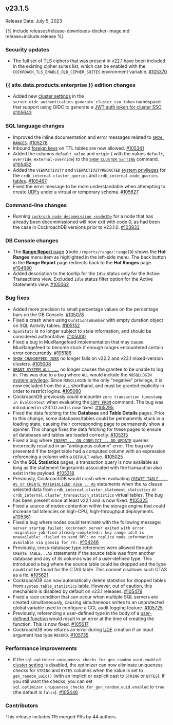 ## v23.1.5

Release Date: July 5, 2023

{% include releases/release-downloads-docker-image.md release=include.release %}

<h3 id="v23-1-5-security-updates">Security updates</h3>

- The full set of TLS ciphers that was present in v22.1 have been included in the existing cipher suites list, which can be enabled with the `COCKROACH_TLS_ENABLE_OLD_CIPHER_SUITES` environment variable. [#105370][#105370]

<h3 id="v23-1-5-{{-site.data.products.enterprise-}}-edition-changes">{{ site.data.products.enterprise }} edition changes</h3>

- Added new [cluster settings](https://www.cockroachlabs.com/docs/v23.1/cluster-settings) in the `server.oidc_authentication.generate_cluster_sso_token` namespace that support using OIDC to generate a [JWT auth token for cluster SSO](https://www.cockroachlabs.com/docs/v23.1/sso-sql). [#105643][#105643]

<h3 id="v23-1-5-sql-language-changes">SQL language changes</h3>

- Improved the inline documentation and error messages related to [`SHOW RANGES`](https://www.cockroachlabs.com/docs/v23.1/show-ranges). [#105278][#105278]
- Inbound [foreign keys](https://www.cockroachlabs.com/docs/v23.1/foreign-key) on TTL tables are now allowed. [#105341][#105341]
- Added the columns `default_value` and `origin` ( with the values `default`, `override`, `external-override`) to the [`SHOW CLUSTER SETTING`](https://www.cockroachlabs.com/docs/v23.1/show-cluster-setting) command. [#105452][#105452]
- Added the `VIEWACTIVITY` and `VIEWACTIVITYREDACTED` [system privileges](https://www.cockroachlabs.com/docs/v23.1/security-reference/authorization#supported-privileges) for the `crdb_internal.cluster_queries` and `crdb_internal.node_queries` [tables](https://www.cockroachlabs.com/docs/v23.1/crdb-internal). [#105467][#105467]
- Fixed the error message to be more understandable when attempting to create [UDFs](https://www.cockroachlabs.com/docs/v23.1/user-defined-functions) under a virtual or temporary schema. [#105627][#105627]

<h3 id="v23-1-5-command-line-changes">Command-line changes</h3>

- Running [`cockroch node decommission <nodeID>`](https://www.cockroachlabs.com/docs/v23.1/cockroach-node#node-decommission) for a node that has already been decommissioned will now exit with code 0, as had been the case in CockroachDB versions prior to v23.1.0. [#103933][#103933]

<h3 id="v23-1-5-db-console-changes">DB Console changes</h3>

- The [**Range Report** page](https://www.cockroachlabs.com/docs/v23.1/ui-hot-ranges-page#range-report) (route `/reports/range/:rangeID`) shows the **Hot Ranges** menu item as highlighted in the left-side menu. The back button in the **Range Report** page redirects back to the **Hot Ranges** page. [#104980][#104980]
- Added description to the tooltip for the `Idle` status only for the Active Transactions view. Excluded `Idle` status filter option for the Active Statements view. [#105062][#105062]

<h3 id="v23-1-5-bug-fixes">Bug fixes</h3>

- Added more precision to small percentage values on the percentage bars on the DB Console. [#105078][#105078]
- Fixed a crash when using `DurationToNumber` with empty duration object on SQL Activity tables. [#105152][#105152]
- `SpanStats` is no longer subject to stale information, and should be considered authoritative. [#105000][#105000]
- Fixed a bug in MuxRangefeed implementation that may cause MuxRangefeed to become stuck if enough ranges encountered certain error concurrently. [#105186][#105186]
- [`SHOW CHANGEFEED JOBS`](https://www.cockroachlabs.com/docs/v23.1/show-jobs) no longer fails on v22.2 and v23.1 mixed-version clusters. [#105008][#105008]
- [`GRANT SYSTEM ALL ...`](https://www.cockroachlabs.com/docs/v23.1/grant) no longer causes the grantee to be unable to log in. This was due to a bug where `ALL` would include the `NOSQLLOGIN` [system privilege](https://www.cockroachlabs.com/docs/v23.1/security-reference/authorization#supported-privileges). Since `NOSQLLOGIN` is the only "negative" privilege, it is now excluded from the `ALL` shorthand, and must be granted explicitly in order to restrict logins. [#105080][#105080]
- CockroachDB previously could encounter `zero transaction timestamp in EvalContext` when evaluating the [`COPY FROM`](https://www.cockroachlabs.com/docs/v23.1/copy-from) command. The bug was introduced in v23.1.0 and is now fixed. [#105295][#105295]
- Fixed the data fetching for the **Database** and **Table Details** pages. Prior to this change, some databases/tables could be permanently stuck in a loading state, causing their corresponding page to permanently show a spinner. This change fixes the data fetching for these pages to ensure all databases and tables are loaded correctly. [#105315][#105315]
- Fixed a bug where [`INSERT .. ON CONFLICT .. DO UPDATE`](https://www.cockroachlabs.com/docs/v23.1/insert) queries incorrectly resulted in an "ambiguous column" error. The bug only presented if the target table had a computed column with an expression referencing a column with a `DEFAULT` value. [#105025][#105025]
- On the **SQL Statistics** pages, a transaction query is now available as long as the statement fingerprints associated with the transaction also exist in the payload. [#105318][#105318]
- Previously, CockroachDB would crash when evaluating [`CREATE TABLE .. AS or CREATE MATERIALIZED VIEW .. AS`](https://www.cockroachlabs.com/docs/v23.1/create-table) statements when the `AS` clause selected data from `crdb_internal.cluster_statement_statistics` or `crdb_internal.cluster_transaction_statistics` virtual tables. The bug has been present since at least v22.1 and is now fixed. [#105325][#105325]
- Fixed a source of mutex contention within the storage engine that could increase tail latencies on high-CPU, high-throughput deployments. [#105361][#105361]
- Fixed a bug where nodes could terminate with the following message: `server startup failed: cockroach server exited with error: ‹migration-job-find-already-completed›: key range id:X is unavailable: ‹failed to send RPC: no replica node information available via gossip for rX›`. [#104246][#104246]
- Previously, cross-database type references were allowed through `CREATE TABLE...AS` statements if the source table was from another database and any of its columns was of a user-defined type. This introduced a bug where the source table could be dropped and the type could not be found for the CTAS table. This commit disallows such CTAS as a fix. [#105621][#105621]
- CockroachDB can now automatically delete statistics for dropped tables from `system.table_statistics` table. However, out of caution, this mechanism is disabled by default on v23.1 releases. [#105479][#105479]
- Fixed a race condition that can occur when multiple SQL servers are created simultaneously, causing simultaneous writes to an unprotected global variable used to configure a CCL audit logging feature. [#105725][#105725]
- Previously, referencing a user-defined type in the body of a [user-defined function](https://www.cockroachlabs.com/docs/v23.1/user-defined-functions) would result in an error at the time of creating the function. This is now fixed. [#105617][#105617]
- CockroachDB now returns an error during [UDF](https://www.cockroachlabs.com/docs/v23.1/user-defined-functions) creation if an input argument has type `RECORD`. [#105735][#105735]

<h3 id="v23-1-5-performance-improvements">Performance improvements</h3>

- If the `sql.optimizer.uniqueness_checks_for_gen_random_uuid.enabled` [cluster setting](https://www.cockroachlabs.com/docs/v23.1/cluster-settings) is disabled, the optimizer can now eliminate uniqueness checks for `STRING` and `BYTES` columns when the value is set to `gen_random_uuid()` (with an implicit or explicit cast to `STRING` or `BYTES`). If you still want the checks, you can set `sql.optimizer.uniqueness_checks_for_gen_random_uuid.enabled` to `true` (the default is `false`). [#105446][#105446]

<div class="release-note-contributors" markdown="1">

<h3 id="v23-1-5-contributors">Contributors</h3>

This release includes 115 merged PRs by 44 authors.

</div>

[#103933]: https://github.com/cockroachdb/cockroach/pull/103933
[#104246]: https://github.com/cockroachdb/cockroach/pull/104246
[#104980]: https://github.com/cockroachdb/cockroach/pull/104980
[#105000]: https://github.com/cockroachdb/cockroach/pull/105000
[#105008]: https://github.com/cockroachdb/cockroach/pull/105008
[#105025]: https://github.com/cockroachdb/cockroach/pull/105025
[#105062]: https://github.com/cockroachdb/cockroach/pull/105062
[#105078]: https://github.com/cockroachdb/cockroach/pull/105078
[#105080]: https://github.com/cockroachdb/cockroach/pull/105080
[#105152]: https://github.com/cockroachdb/cockroach/pull/105152
[#105186]: https://github.com/cockroachdb/cockroach/pull/105186
[#105278]: https://github.com/cockroachdb/cockroach/pull/105278
[#105295]: https://github.com/cockroachdb/cockroach/pull/105295
[#105315]: https://github.com/cockroachdb/cockroach/pull/105315
[#105318]: https://github.com/cockroachdb/cockroach/pull/105318
[#105325]: https://github.com/cockroachdb/cockroach/pull/105325
[#105341]: https://github.com/cockroachdb/cockroach/pull/105341
[#105361]: https://github.com/cockroachdb/cockroach/pull/105361
[#105370]: https://github.com/cockroachdb/cockroach/pull/105370
[#105446]: https://github.com/cockroachdb/cockroach/pull/105446
[#105452]: https://github.com/cockroachdb/cockroach/pull/105452
[#105467]: https://github.com/cockroachdb/cockroach/pull/105467
[#105479]: https://github.com/cockroachdb/cockroach/pull/105479
[#105617]: https://github.com/cockroachdb/cockroach/pull/105617
[#105621]: https://github.com/cockroachdb/cockroach/pull/105621
[#105627]: https://github.com/cockroachdb/cockroach/pull/105627
[#105643]: https://github.com/cockroachdb/cockroach/pull/105643
[#105725]: https://github.com/cockroachdb/cockroach/pull/105725
[#105735]: https://github.com/cockroachdb/cockroach/pull/105735
